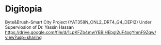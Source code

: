 # Digitopia
Byte&Brush-Smart City Project (YAT358N_ONL2_DRT4_G4_DEPI2)
Under Superviosion of Dr. Yassin Hassan
https://drive.google.com/file/d/1LpKFZb4mwYBBIHEbgl2uF4xgYmnF9Zqw/view?usp=sharing
